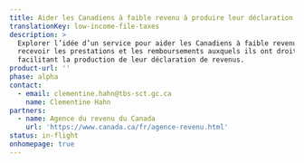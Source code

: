 ```yaml
---
title: Aider les Canadiens à faible revenu à produire leur déclaration fiscale
translationKey: low-income-file-taxes
description: >
  Explorer l’idée d’un service pour aider les Canadiens à faible revenu à
  recevoir les prestations et les remboursements auxquels ils ont droit en
  facilitant la production de leur déclaration de revenus.
product-url: ''
phase: alpha
contact:
  - email: clementine.hahn@tbs-sct.gc.ca
    name: Clementine Hahn
partners:
  - name: Agence du revenu du Canada
    url: 'https://www.canada.ca/fr/agence-revenu.html'
status: in-flight
onhomepage: true
---
```


